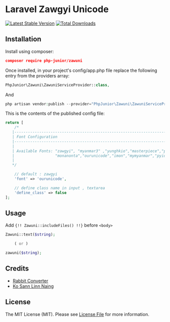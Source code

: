 # Laravel Zawgyi Unicode

[![Latest Stable Version](https://poser.pugx.org/php-junior/zawuni/v/stable)](https://packagist.org/packages/php-junior/zawuni)
[![Total Downloads](https://poser.pugx.org/php-junior/zawuni/downloads)](https://packagist.org/packages/php-junior/zawuni)

## Installation

Install using composer:
```json
composer require php-junior/zawuni
```

Once installed, in your project's config/app.php file replace the following entry from the providers array:

```php
PhpJunior\Zawuni\ZawuniServiceProvider::class,
```

And 
```php 
php artisan vendor:publish --provider="PhpJunior\Zawuni\ZawuniServiceProvider"
```
This is the contents of the published config file:

```php
return [
    /*
   |--------------------------------------------------------------------------
   | Font Configuration
   |--------------------------------------------------------------------------
   |
   | Available Fonts: "zawgyi", "myanmar3" ,"yunghkio","masterpiece","padauk"
   |                  "monanonta","ourunicode","imon","mymyanmar","pyidaungsu"
   |
   */

    // default : zawgyi
    'font' => 'ourunicode',

    // define class name in input , textarea
    'define_class' => false
];
```

## Usage

Add `{!! Zawuni::includeFiles() !!}` before `<body>`

```php
Zawuni::text($string);

    ( or )

zawuni($string);
```

## Credits

- [Rabbit Converter](https://github.com/Rabbit-Converter/Rabbit-PHP)
- [Ko Sann Linn Naing](https://github.com/sanlinnaing/php-myanmar-encoding-checker)

## License

The MIT License (MIT). Please see [License File](LICENSE.md) for more information.  
